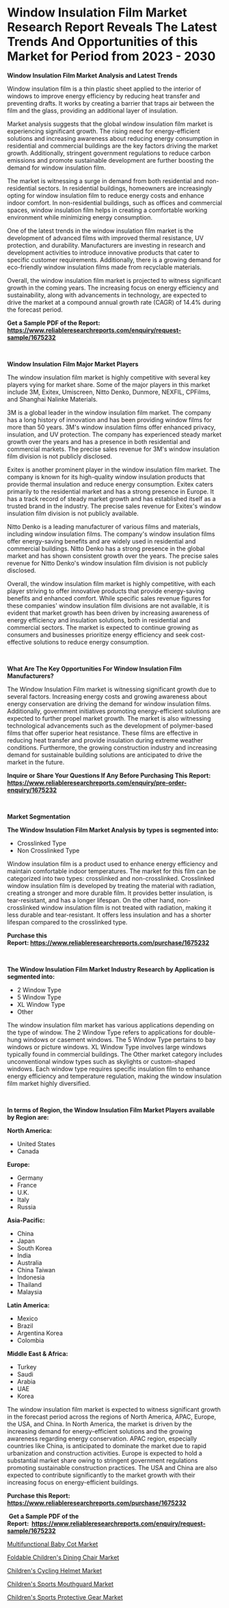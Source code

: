 <p><h1>Window Insulation Film Market Research Report Reveals The Latest Trends And Opportunities of this Market for Period from 2023 - 2030</h1></p><p><strong>Window Insulation Film Market Analysis and Latest Trends</strong></p>
<p><p>Window insulation film is a thin plastic sheet applied to the interior of windows to improve energy efficiency by reducing heat transfer and preventing drafts. It works by creating a barrier that traps air between the film and the glass, providing an additional layer of insulation.</p><p>Market analysis suggests that the global window insulation film market is experiencing significant growth. The rising need for energy-efficient solutions and increasing awareness about reducing energy consumption in residential and commercial buildings are the key factors driving the market growth. Additionally, stringent government regulations to reduce carbon emissions and promote sustainable development are further boosting the demand for window insulation film.</p><p>The market is witnessing a surge in demand from both residential and non-residential sectors. In residential buildings, homeowners are increasingly opting for window insulation film to reduce energy costs and enhance indoor comfort. In non-residential buildings, such as offices and commercial spaces, window insulation film helps in creating a comfortable working environment while minimizing energy consumption.</p><p>One of the latest trends in the window insulation film market is the development of advanced films with improved thermal resistance, UV protection, and durability. Manufacturers are investing in research and development activities to introduce innovative products that cater to specific customer requirements. Additionally, there is a growing demand for eco-friendly window insulation films made from recyclable materials.</p><p>Overall, the window insulation film market is projected to witness significant growth in the coming years. The increasing focus on energy efficiency and sustainability, along with advancements in technology, are expected to drive the market at a compound annual growth rate (CAGR) of 14.4% during the forecast period.</p></p>
<p><strong>Get a Sample PDF of the Report:&nbsp; <a href="https://www.reliableresearchreports.com/enquiry/request-sample/1675232">https://www.reliableresearchreports.com/enquiry/request-sample/1675232</a></strong></p>
<p>&nbsp;</p>
<p><strong>Window Insulation Film Major Market Players</strong></p>
<p><p>The window insulation film market is highly competitive with several key players vying for market share. Some of the major players in this market include 3M, Exitex, Umiscreen, Nitto Denko, Dunmore, NEXFIL, CPFilms, and Shanghai Nalinke Materials.</p><p>3M is a global leader in the window insulation film market. The company has a long history of innovation and has been providing window films for more than 50 years. 3M's window insulation films offer enhanced privacy, insulation, and UV protection. The company has experienced steady market growth over the years and has a presence in both residential and commercial markets. The precise sales revenue for 3M's window insulation film division is not publicly disclosed.</p><p>Exitex is another prominent player in the window insulation film market. The company is known for its high-quality window insulation products that provide thermal insulation and reduce energy consumption. Exitex caters primarily to the residential market and has a strong presence in Europe. It has a track record of steady market growth and has established itself as a trusted brand in the industry. The precise sales revenue for Exitex's window insulation film division is not publicly available.</p><p>Nitto Denko is a leading manufacturer of various films and materials, including window insulation films. The company's window insulation films offer energy-saving benefits and are widely used in residential and commercial buildings. Nitto Denko has a strong presence in the global market and has shown consistent growth over the years. The precise sales revenue for Nitto Denko's window insulation film division is not publicly disclosed.</p><p>Overall, the window insulation film market is highly competitive, with each player striving to offer innovative products that provide energy-saving benefits and enhanced comfort. While specific sales revenue figures for these companies' window insulation film divisions are not available, it is evident that market growth has been driven by increasing awareness of energy efficiency and insulation solutions, both in residential and commercial sectors. The market is expected to continue growing as consumers and businesses prioritize energy efficiency and seek cost-effective solutions to reduce energy consumption.</p></p>
<p>&nbsp;</p>
<p><strong>What Are The Key Opportunities For Window Insulation Film Manufacturers?</strong></p>
<p><p>The Window Insulation Film market is witnessing significant growth due to several factors. Increasing energy costs and growing awareness about energy conservation are driving the demand for window insulation films. Additionally, government initiatives promoting energy-efficient solutions are expected to further propel market growth. The market is also witnessing technological advancements such as the development of polymer-based films that offer superior heat resistance. These films are effective in reducing heat transfer and provide insulation during extreme weather conditions. Furthermore, the growing construction industry and increasing demand for sustainable building solutions are anticipated to drive the market in the future.</p></p>
<p><strong>Inquire or Share Your Questions If Any Before Purchasing This Report: <a href="https://www.reliableresearchreports.com/enquiry/pre-order-enquiry/1675232">https://www.reliableresearchreports.com/enquiry/pre-order-enquiry/1675232</a></strong></p>
<p>&nbsp;</p>
<p><strong>Market Segmentation</strong></p>
<p><strong>The Window Insulation Film Market Analysis by types is segmented into:</strong></p>
<p><ul><li>Crosslinked Type</li><li>Non Crosslinked Type</li></ul></p>
<p><p>Window insulation film is a product used to enhance energy efficiency and maintain comfortable indoor temperatures. The market for this film can be categorized into two types: crosslinked and non-crosslinked. Crosslinked window insulation film is developed by treating the material with radiation, creating a stronger and more durable film. It provides better insulation, is tear-resistant, and has a longer lifespan. On the other hand, non-crosslinked window insulation film is not treated with radiation, making it less durable and tear-resistant. It offers less insulation and has a shorter lifespan compared to the crosslinked type.</p></p>
<p><strong>Purchase this Report:&nbsp;<a href="https://www.reliableresearchreports.com/purchase/1675232">https://www.reliableresearchreports.com/purchase/1675232</a></strong></p>
<p>&nbsp;</p>
<p><strong>The Window Insulation Film Market Industry Research by Application is segmented into:</strong></p>
<p><ul><li>2 Window Type</li><li>5 Window Type</li><li>XL Window Type</li><li>Other</li></ul></p>
<p><p>The window insulation film market has various applications depending on the type of window. The 2 Window Type refers to applications for double-hung windows or casement windows. The 5 Window Type pertains to bay windows or picture windows. XL Window Type involves large windows typically found in commercial buildings. The Other market category includes unconventional window types such as skylights or custom-shaped windows. Each window type requires specific insulation film to enhance energy efficiency and temperature regulation, making the window insulation film market highly diversified.</p></p>
<p>&nbsp;</p>
<p><strong>In terms of Region, the Window Insulation Film Market Players available by Region are:</strong></p>
<p>
    <p> <strong> North America: </strong>
        <ul>
            <li>United States</li>
            <li>Canada</li>
        </ul>
        </p> 
    <p> <strong> Europe: </strong>
        <ul>
            <li>Germany</li>
            <li>France</li>
            <li>U.K.</li>
            <li>Italy</li>
            <li>Russia</li>
        </ul>
        </p> 
    <p> <strong> Asia-Pacific: </strong>
        <ul>
            <li>China</li>
            <li>Japan</li>
            <li>South Korea</li>
            <li>India</li>
            <li>Australia</li>
            <li>China Taiwan</li>
            <li>Indonesia</li>
            <li>Thailand</li>
            <li>Malaysia</li>
        </ul>
        </p> 
    <p> <strong> Latin America: </strong>
        <ul>
            <li>Mexico</li>
            <li>Brazil</li>
            <li>Argentina Korea</li>
            <li>Colombia</li>
        </ul>
        </p> 
    <p> <strong> Middle East & Africa: </strong>
        <ul>
            <li>Turkey</li>
            <li>Saudi</li>
            <li>Arabia</li>
            <li>UAE</li>
            <li>Korea</li>
        </ul>
    </p>
    </p>
<p><p>The window insulation film market is expected to witness significant growth in the forecast period across the regions of North America, APAC, Europe, the USA, and China. In North America, the market is driven by the increasing demand for energy-efficient solutions and the growing awareness regarding energy conservation. APAC region, especially countries like China, is anticipated to dominate the market due to rapid urbanization and construction activities. Europe is expected to hold a substantial market share owing to stringent government regulations promoting sustainable construction practices. The USA and China are also expected to contribute significantly to the market growth with their increasing focus on energy-efficient buildings.</p></p>
<p><strong>Purchase this Report: <a href="https://www.reliableresearchreports.com/purchase/1675232">https://www.reliableresearchreports.com/purchase/1675232</a></strong></p>
<p>&nbsp;<strong>Get a Sample PDF of the Report:&nbsp;&nbsp;<a href="https://www.reliableresearchreports.com/enquiry/request-sample/1675232">https://www.reliableresearchreports.com/enquiry/request-sample/1675232</a></strong></p>
<p><strong></strong></p>
<p><p><a href="https://medium.com/@rahul.reportprime/multifunctional-baby-cot-market-size-market-outlook-and-market-forecast-2023-to-2030-936baa10dcef">Multifunctional Baby Cot Market</a></p><p><a href="https://medium.com/@charvi.reportprime/foldable-childrens-dining-chair-market-size-market-outlook-and-market-forecast-2023-to-2030-3642a6dadc96">Foldable Children's Dining Chair Market</a></p><p><a href="https://medium.com/@prachi.reportprime/childrens-cycling-helmet-market-size-reveals-the-best-marketing-channels-in-global-industry-17ee62be5d52">Children's Cycling Helmet Market</a></p><p><a href="https://medium.com/@sainreportprime/decoding-childrens-sports-mouthguard-market-metrics-market-share-trends-and-growth-patterns-25f499aa802b">Children's Sports Mouthguard Market</a></p><p><a href="https://medium.com/@chiragreportprime/childrens-sports-protective-gear-market-size-cagr-trends-2024-2030-2d846b668fc9">Children's Sports Protective Gear Market</a></p></p>